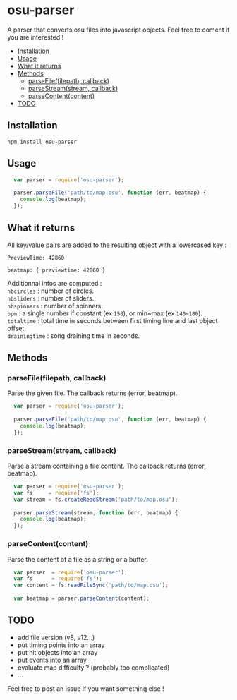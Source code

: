 osu-parser
==========

A parser that converts osu files into javascript objects. Feel free to coment if you are interested !

- [Installation](#installation)
- [Usage](#usage)
- [What it returns](#what-it-returns)
- [Methods](#methods)
	- [parseFile(filepath, callback)](#parsefilefilepath-callback)
	- [parseStream(stream, callback)](#parsestreamstream-callback)
	- [parseContent(content)](#parsecontentcontent)
- [TODO](#todo)

## Installation

```
npm install osu-parser
```

## Usage

```javascript
  var parser = require('osu-parser');
  
  parser.parseFile('path/to/map.osu', function (err, beatmap) {
    console.log(beatmap);
  });
```

## What it returns

All key/value pairs are added to the resulting object with a lowercased key :
```
PreviewTime: 42860
```
```
beatmap: { previewtime: 42860 }
```

Additionnal infos are computed :  
`nbcircles` : number of circles.  
`nbsliders` : number of sliders.  
`nbspinners` : number of spinners.  
`bpm` : a single number if constant (ex `150`), or min~max (ex `140~180`).  
`totaltime` : total time in seconds between first timing line and last object offset.  
`drainingtime` : song draining time in seconds.  


## Methods

### parseFile(filepath, callback)
Parse the given file. The callback returns (error, beatmap).
```javascript
  var parser = require('osu-parser');
  
  parser.parseFile('path/to/map.osu', function (err, beatmap) {
    console.log(beatmap);
  });
```

### parseStream(stream, callback)
Parse a stream containing a file content. The callback returns (error, beatmap).
```javascript
  var parser = require('osu-parser');
  var fs     = require('fs');
  var stream = fs.createReadStream('path/to/map.osu');
  
  parser.parseStream(stream, function (err, beatmap) {
    console.log(beatmap);
  });
```

### parseContent(content)
Parse the content of a file as a string or a buffer.
```javascript
  var parser  = require('osu-parser');
  var fs      = require('fs');
  var content = fs.readFileSync('path/to/map.osu');
  
  var beatmap = parser.parseContent(content);
```

## TODO
- add file version (v8, v12...)
- put timing points into an array
- put hit objects into an array
- put events into an array
- evaluate map difficulty ? (probably too complicated)
- ...

Feel free to post an issue if you want something else !
